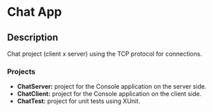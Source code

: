 # Chat App

## Description

Chat project (client x server) using the TCP protocol for connections.

### Projects

- **ChatServer:** project for the Console application on the server side.
- **ChatClient:** project for the Console application on the client side.
- **ChatTest:** project for unit tests using XUnit.
